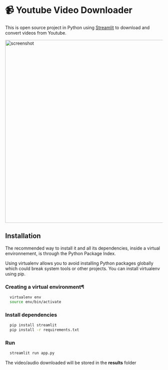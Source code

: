 # 📹 Youtube Video Downloader

This is open source project in Python using [Streamlit](https://streamlit.io/) to download and convert videos from Youtube.

<img width="583" alt="screenshot" src="https://s3.us-west-2.amazonaws.com/secure.notion-static.com/7c83ebed-4213-4ac2-b360-4594411cdb37/Capture_decran_2022-11-05_a_15.02.09.png?X-Amz-Algorithm=AWS4-HMAC-SHA256&X-Amz-Content-Sha256=UNSIGNED-PAYLOAD&X-Amz-Credential=AKIAT73L2G45EIPT3X45%2F20221105%2Fus-west-2%2Fs3%2Faws4_request&X-Amz-Date=20221105T142658Z&X-Amz-Expires=86400&X-Amz-Signature=ab64dc4a717aea77c04500f546f9d0b628c99954bd87eb1beb9ffe7080b7e941&X-Amz-SignedHeaders=host&response-content-disposition=filename%3D%22Capture%2520d%25E2%2580%2599e%25CC%2581cran%25202022-11-05%2520a%25CC%2580%252015.02.09.png%22&x-id=GetObject">


## Installation

The recommended way to install it and all its dependencies, inside a virtual environnement, is through the Python Package Index.

Using virtualenv allows you to avoid installing Python packages globally which could break system tools or other projects. You can install virtualenv using pip.
### Creating a virtual environment¶ 
```bash
  virtualenv env
  source env/bin/activate
```
### Install dependencies
```bash
  pip install streamlit
  pip install -r requirements.txt  
```
### Run
```bash
  streamlit run app.py
```

The video/audio downloaded will be stored in the **results** folder


